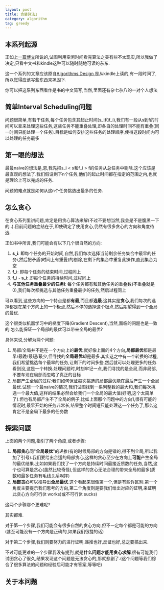 ```yaml
---
layout: post
title: 贪婪算法1
category: algorithm
tag: greedy
---
```


## 本系列起源

正如[上一篇博文][chinese book]所说的,试图利用空闲时间看完算法之美有些不太现实,所以我做了决定,只看中文书和kindle这种可以随时随地可读的东东.

这一个系列的文章应该原自[Algorithms Design][algorithms design],是从kindle上读的,有一段时间了,所以觉得应该写些东西来巩固下.

你可以把这系列东西看作是书的中文简写,当然,里面还有杂七杂八的一对个人想法

## 简单Interval Scheduling问题

问题很简单,有若干任务,每个任务包含其起止时间(s_i和f_i),我们有一段从s到f的时间可以拿来处理这些任务,这些任务不能重叠处理,即各自的处理时间不能有重叠(同一时间只能处理一个任务).目标是如何安排这些任务的处理顺序,使得这段时间内可以处理的任务最多

## 第一眼的想法

最最naive的想法是,恩,我先把s_i < s和f_i > f的任务从总任务中剔除.这个应该是最直观的想法了.我们假设剩下n个任务,他们的起止时间都在指定的范围之内,也就是理论上可以完成的任务.

问题的难点就是如何从这n个任务挑选出最多的任务.

## 怎么贪心

在贪心系列里讲问题,肯定是用贪心算法来解(不过不要想当然,我会是不是腹黑一下的..).目前问题的症结在于,即使确定了使用贪心,仍然有很多贪心的方向和角度待选.

正如书中所言,我们可能会有以下几个很自然的方向:

1. **s_i**: 即每个任务的开始时间,自然,我们每次选择当前剩余任务集合中最早的任务i,然后把矛盾(时间上有重叠)的剔除,在剩下的集合中重复此操作,直到集合为空 
2. **f_i**: 即每个任务的结束时间,过程同上
3. **f_i - s_i**: 即每个任务的持续时间,过程同上
4. **与其他任务重叠最少的任务i**: 每个任务都有和其他任务的重叠数(不重叠就是0),我们每次都挑选与其他任务重叠最少的任务,然后过程同上

可以看到,这些方向的一个特点是都**有最**,而且都**选最**.这其实是**贪心**,我们每次的选择都是在某个方向上的一个极点,然后不停的选择这个极点,然后期望得到一个全局的最优.

这个很类似机器学习中的梯度下降(Gradient Descent),当然,面临的问题也是一致的:怎么能保证一个局部的最优可以带来全局的最优?

具体来说,分解为两个问题:

1. 局部/全局并不是在一个方向上的**最优**,就好像上面的4个方向,**局部最优**都是最早/最晚/最短/最少,但寻找的**全局最优**却是最多.其实这之中有一个转换的过程,我们希望挑选每个最早的任务,让剩下的时间多些,然后就可以处理更多的任务.看到没,这是一个转换.处理问题时,时刻牢记一点,我们寻找的是全局,而非局部,不要车现在局部而忽略了真正的目标
2. 局部产生全局的过程:我们如何保证每次挑选的局部最优能在最后产生一个全局最优.试想一个最naive的情况,我们试图找到一系列整数的最大和,我们每次挑选一个最大值,这样的结果必然会给我们一个全局的最大值(好吧,这个太简单了).但也有局部产生不了全局的例子,比如上面那个问题中的方向1,很有可能的情况时,最早开始的任务非常长,结果整个时间短只能处理这一个任务了,那么这肯定不是全局下最多的任务数

## 探索问题

上面的两个问题,指引了两个角度,或者步骤:

1. **局部贪心**同"**全局最优**"的递推(有的时候局部的方向是错的,得不到全局,所以我加了引号).我们要给出合适的局部贪心,这样的贪心至少在方向上**可能**产生全局的最优结果.比如如果我们找了一个方向是持续时间最接近质数的任务,当然,这个也可算是贪心(虽然比较奇怪),但这样的贪心无法合理的带来全局的最多(质数和最多任务有毛线关系啊摔)
2. **局部贪心**可以推导出**全局最优**.这个看起来很像第一个,但是有些许区别.第一个角度主要提示我们思考的方向,第二个角度则是要我们给出对应的证明,来证明此贪心方向可行(it works)或不可行(it sucks)

这两个步骤哪个更难呢?

其实都难.

对于第一个步骤,我们可能会有很多自然的贪心方向,但不一定每个都是可能的方向(甚至可能没有一个方向是正确的,如果我们很搓的话)

对于第二个步骤,我们则要努力的进行证明,递推也好,反证也好,总之要搞出来.

不过可能更难的一个步骤我没有提到,就是**什么问题才能用贪心求解**,很有可能我们试图贪心了很久,结果发现这个问题是无法贪心的,那就悲剧了.(这个问题等我们综合了很多算法的问题和经验后可能才有答案,等等吧)

## 关于本问题











[chinese book]: /chinese_books_and_kindle_only
[algorithms design]: http://book.douban.com/subject/1475870

